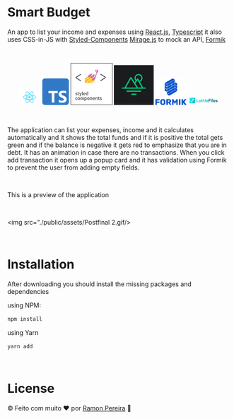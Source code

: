 # Smart Budget

An app to list your income and expenses using [React.js](https://reactjs.org/), [Typescript](https://www.typescriptlang.org/) it also uses CSS-in-JS with [Styled-Components](https://styled-components.com/) [Mirage.js](https://miragejs.com/) to mock an API, [Formik](https://formik.org/)

<p>&nbsp;</p>

<p align="center" justify-content="center">
<img src="./public/assets/React-icon.svg.png" width="50">
<img src="./public/assets/Typescript.png" width="60"/>
<img src="./public/assets/styled-components.png" width="95"/>
<img src="./public/assets/miragejs.png" width="90" />
<img src="./public/assets/Formik.png" width="70"/>
<img src="./public/assets/Lottie_Logo.png" width="70"/>
</p>

<p>&nbsp;</p>

The application can list your expenses, income and it calculates automatically and it shows the total funds and if it is positive the total gets green and if the balance is negative it gets red to emphasize that you are in debt. It has an animation in case there are no transactions. When you click add transaction it opens up a popup card and it has validation using Formik to prevent the user from adding empty fields.

<p>&nbsp;</p>

This is a preview of the application

<br/>

<img src="./public/assets/Postfinal 2.gif/>

<br/>

# Installation

After downloading you should install the missing packages and dependencies

using NPM: 

```sh
npm install
```
using Yarn
```sh
yarn add
```

<br/>


# License
© Feito com muito &#10084; por [Ramon Pereira](https://www.linkedin.com/in/ramon-pereira88/) 🤝


